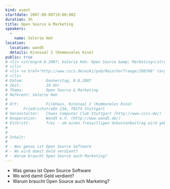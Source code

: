 ```yaml
---
kind: event
startdate: 2007-08-09T19:00:00Z
duration: 3h
title: Open Source & Marketing
speakers:
  -
    name: Valerie Hoh
location:
  location: wand5
  details: Kinosaal 2 (Kommunales Kino)
public: true
# <li> <strong>9.8.2007: Valerie Hoh: Open Source &amp; Marketing</strong> <br>
# </li>
# <li> <a href="http://www.cccs.de/wiki/pub/Main/VorTraege/200708" target="_top">Pressetext 08/2007</a>
# </li>
# Datum:          Donnerstag, 9.8.2007
# Zeit:           19 Uhr
# Thema:          Open Source & Marketing
# Referent:	Valerie Hoh
#
# Ort:            Filmhaus, Kinosaal 2 (Kommunales Kino)
# 		Friedrichstraße 23A, 70174 Stuttgart
# Veranstalter:   Chaos Computer Club Stuttgart (http://www.cccs.de/)
# Kooperation:    Wand5 e.V. (http://www.wand5.de/)
# Eintritt:       frei - um einen freiwilligen Unkostenbeitrag wird gebeten.
#
#
# Inhalt:
#
# - Was genau ist Open Source Software
# - Wo wird damit Geld verdient?
# - Warum braucht Open Source auch Marketing?
---
```

- Was genau ist Open Source Software
- Wo wird damit Geld verdient?
- Warum braucht Open Source auch Marketing?
